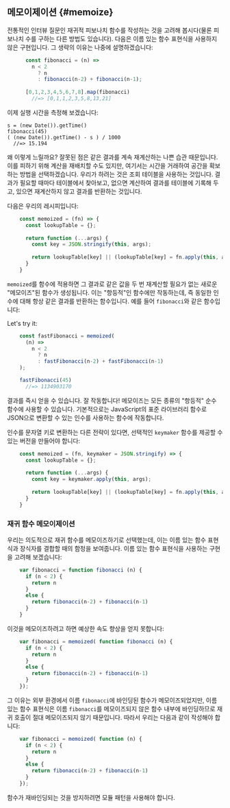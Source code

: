 ## 메모이제이션 {#memoize}

전통적인 인터뷰 질문인 재귀적 피보나치 함수를 작성하는 것을 고려해 봅시다(물론 피보나치 수를 구하는 다른 방법도 있습니다). 다음은 이름 있는 함수 표현식을 사용하지 않은 구현입니다. 그 생략의 이유는 나중에 설명하겠습니다:

```js
      const fibonacci = (n) =>
        n < 2
          ? n
          : fibonacci(n-2) + fibonacci(n-1);
          
      [0,1,2,3,4,5,6,7,8].map(fibonacci)
        //=> [0,1,1,2,3,5,8,13,21]
```

이제 실행 시간을 측정해 보겠습니다:


    s = (new Date()).getTime()
    fibonacci(45)
    ( (new Date()).getTime() - s ) / 1000
      //=> 15.194
      
왜 이렇게 느릴까요? 잘못된 점은 같은 결과를 계속 재계산하는 나쁜 습관 때문입니다. 이를 피하기 위해 계산을 재배치할 수도 있지만, 여기서는 시간을 거래하여 공간을 확보하는 방법을 선택하겠습니다. 우리가 하려는 것은 조회 테이블을 사용하는 것입니다. 결과가 필요할 때마다 테이블에서 찾아보고, 없으면 계산하여 결과를 테이블에 기록해 두고, 있으면 재계산하지 않고 결과를 반환하는 것입니다.

다음은 우리의 레시피입니다:

```js
    const memoized = (fn) => {
      const lookupTable = {};
        
      return function (...args) {
        const key = JSON.stringify(this, args);
      
        return lookupTable[key] || (lookupTable[key] = fn.apply(this, args));
      }
    }
```

`memoized`를 함수에 적용하면 그 결과로 같은 값을 두 번 재계산할 필요가 없는 새로운 "메모이즈"된 함수가 생성됩니다. 이는 "항등적"인 함수에만 작동하는데, 즉 동일한 인수에 대해 항상 같은 결과를 반환하는 함수입니다. 예를 들어 `fibonacci`와 같은 함수입니다:


Let's try it:

```js
    const fastFibonacci = memoized(
      (n) =>
        n < 2
          ? n
          : fastFibonacci(n-2) + fastFibonacci(n-1)
    );

    fastFibonacci(45)
      //=> 1134903170
```

결과를 즉시 얻을 수 있습니다. 잘 작동합니다! 메모이즈는 모든 종류의 "항등적" 순수 함수에 사용할 수 있습니다. 기본적으로는 JavaScript의 표준 라이브러리 함수로 JSON으로 변환할 수 있는 인수를 사용하는 함수에 작동합니다.

인수를 문자열 키로 변환하는 다른 전략이 있다면, 선택적인 `keymaker` 함수를 제공할 수 있는 버전을 만들어야 합니다:

```js
    const memoized = (fn, keymaker = JSON.stringify) => {
      const lookupTable = {};
        
      return function (...args) {
        const key = keymaker.apply(this, args);
      
        return lookupTable[key] || (lookupTable[key] = fn.apply(this, args));
      }
    }
```

### 재귀 함수 메모이제이션

우리는 의도적으로 재귀 함수를 메모이즈하기로 선택했는데, 이는 이름 있는 함수 표현식과 장식자를 결합할 때의 함정을 보여줍니다. 이름 있는 함수 표현식을 사용하는 구현을 고려해 보겠습니다:

```js
    var fibonacci = function fibonacci (n) {
      if (n < 2) {
        return n
      }
      else {
        return fibonacci(n-2) + fibonacci(n-1)
      }
    }
```

이것을 메모이즈하려고 하면 예상한 속도 향상을 얻지 못합니다:

```js
    var fibonacci = memoized( function fibonacci (n) {
      if (n < 2) {
        return n
      }
      else {
        return fibonacci(n-2) + fibonacci(n-1)
      }
    });
```

그 이유는 외부 환경에서 이름 `fibonacci`에 바인딩된 함수가 메모이즈되었지만, 이름 있는 함수 표현식은 이름 `fibonacci`를 메모이즈되지 않은 함수 내부에 바인딩하므로 재귀 호출이 절대 메모이즈되지 않기 때문입니다. 따라서 우리는 다음과 같이 작성해야 합니다:


```js
    var fibonacci = memoized( function (n) {
      if (n < 2) {
        return n
      }
      else {
        return fibonacci(n-2) + fibonacci(n-1)
      }
    });
```

함수가 재바인딩되는 것을 방지하려면 모듈 패턴을 사용해야 합니다.

